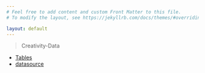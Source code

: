 ```yaml
---
# Feel free to add content and custom Front Matter to this file.
# To modify the layout, see https://jekyllrb.com/docs/themes/#overriding-theme-defaults

layout: default
---
```


> Creativity-Data

* [Tables](/Creativity/tables)
* [datasource](/Creativity/datasource)
